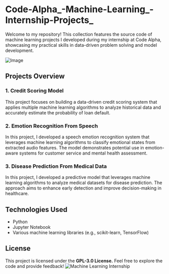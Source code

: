 # Code-Alpha_-Machine-Learning_-Internship-Projects_
Welcome to my repository! This collection features the source code of machine learning projects I developed during my internship at Code Alpha, showcasing my practical skills in data-driven problem solving and model development.

![Image](https://github.com/user-attachments/assets/5d8a4a71-854a-48d5-90b9-6969e35b5452)
## **Projects Overview**
### **1. Credit Scoring Model**
This project focuses on building a data-driven credit scoring system that applies multiple machine learning algorithms to analyze historical data and accurately estimate the probability of loan default.

### **2. Emotion Recognition From Speech**
In this project, I developed a speech emotion recognition system that leverages machine learning algorithms to classify emotional states from extracted audio features. The model demonstrates potential use in emotion-aware systems for customer service and mental health assessment.

### **3. Disease Prediction From Medical Data**
In this project, I developed a predictive model that leverages machine learning algorithms to analyze medical datasets for disease prediction. The approach aims to enhance early detection and improve decision-making in healthcare.

## **Technologies Used**
- Python
- Jupyter Notebook
- Various machine learning libraries (e.g., scikit-learn, TensorFlow)
## **License**
This project is licensed under the **GPL-3.0 License.**
Feel free to explore the code and provide feedback!
![Machine Learning Internship](https://github.com/user-attachments/assets/ccb12e68-e37a-4c2b-b6bb-62a3c0c9bb7e)


